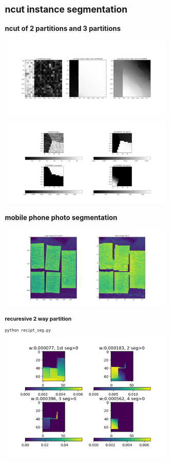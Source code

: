 # ncut instance segmentation

## ncut of 2 partitions and 3 partitions
![sample2p](sample2parts.png)

![sample3p](sample3parts.png)

## mobile phone photo segmentation
![receipt](img6_centered_d3.png)

### recuresive 2 way partition
```
python recipt_seg.py
```

![recuresive 2 way partition](img6_d3_ncut.png)